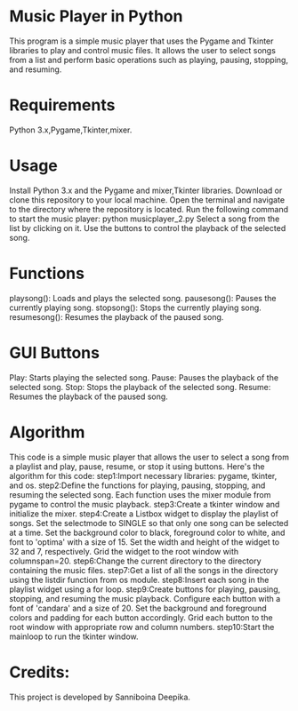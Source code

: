 # Music Player in Python
This program is a simple music player that uses the Pygame and Tkinter libraries to play and control music files. It allows the user to select songs from a list and perform basic operations such as playing, pausing, stopping, and resuming.

# Requirements
Python 3.x,Pygame,Tkinter,mixer.

# Usage
Install Python 3.x and the Pygame and mixer,Tkinter libraries.
Download or clone this repository to your local machine.
Open the terminal and navigate to the directory where the repository is located.
Run the following command to start the music player:
python musicplayer_2.py
Select a song from the list by clicking on it.
Use the buttons to control the playback of the selected song.

# Functions
playsong(): Loads and plays the selected song.
pausesong(): Pauses the currently playing song.
stopsong(): Stops the currently playing song.
resumesong(): Resumes the playback of the paused song.

# GUI Buttons
Play: Starts playing the selected song.
Pause: Pauses the playback of the selected song.
Stop: Stops the playback of the selected song.
Resume: Resumes the playback of the paused song.

# Algorithm
This code is a simple music player that allows the user to select a song from a playlist and play, pause, resume, or stop it using buttons. Here's the algorithm for this code:
step1:Import necessary libraries: pygame, tkinter, and os.
step2:Define the functions for playing, pausing, stopping, and resuming the selected song. Each function uses the mixer module from pygame to control the music playback.
step3:Create a tkinter window and initialize the mixer.
step4:Create a Listbox widget to display the playlist of songs. Set the selectmode to SINGLE so that only one song can be selected at a time. Set the background color to black, foreground color to white, and font to 'optima' with a size of 15. Set the width and height of the widget to 32 and 7, respectively. Grid the widget to the root window with columnspan=20.
step6:Change the current directory to the directory containing the music files.
step7:Get a list of all the songs in the directory using the listdir function from os module.
step8:Insert each song in the playlist widget using a for loop.
step9:Create buttons for playing, pausing, stopping, and resuming the music playback. Configure each button with a font of 'candara' and a size of 20. Set the background and foreground colors and padding for each button accordingly. Grid each button to the root window with appropriate row and column numbers.
step10:Start the mainloop to run the tkinter window.

# Credits:
This project is developed by Sanniboina Deepika.



